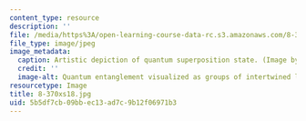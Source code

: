 ```yaml
---
content_type: resource
description: ''
file: /media/https%3A/open-learning-course-data-rc.s3.amazonaws.com/8-370x-quantum-information-science-i-spring-2018/5b5df7cb09bbec13ad7c9b12f06971b3_8-370xs18.jpg
file_type: image/jpeg
image_metadata:
  caption: Artistic depiction of quantum superposition state. (Image by Isaac Chuang.)
  credit: ''
  image-alt: Quantum entanglement visualized as groups of intertwined lines.
resourcetype: Image
title: 8-370xs18.jpg
uid: 5b5df7cb-09bb-ec13-ad7c-9b12f06971b3
---
```

